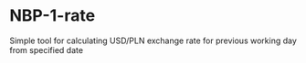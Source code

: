 # NBP-1-rate
Simple tool for calculating USD/PLN exchange rate for previous working day from specified date
